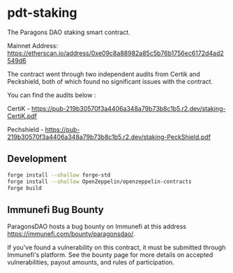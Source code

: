 # pdt-staking
The Paragons DAO staking smart contract.

Mainnet Address: https://etherscan.io/address/0xe09c8a88982a85c5b76b1756ec6172d4ad2549d6

The contract went through two independent audits from Certik and Peckshield, both of which found no significant issues with the contract.

You can find the audits below : 

CertiK - https://pub-219b30570f3a4406a348a79b73b8c1b5.r2.dev/staking-CertiK.pdf

Pechshield - https://pub-219b30570f3a4406a348a79b73b8c1b5.r2.dev/staking-PeckShield.pdf

## Development

```bash
forge install --shallow forge-std
forge install --shallow OpenZeppelin/openzeppelin-contracts
forge build
```

## Immunefi Bug Bounty

ParagonsDAO hosts a bug bounty on Immunefi at this address https://immunefi.com/bounty/paragonsdao/. 

If you've found a vulnerability on this contract, it must be submitted through Immunefi's platform. See the bounty page for more details on accepted vulnerabilities, payout amounts, and rules of participation.